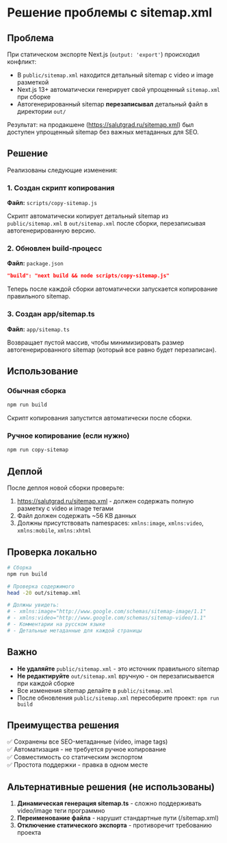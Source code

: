 # Решение проблемы с sitemap.xml

## Проблема

При статическом экспорте Next.js (`output: 'export'`) происходил конфликт:
- В `public/sitemap.xml` находится детальный sitemap с video и image разметкой
- Next.js 13+ автоматически генерирует свой упрощенный `sitemap.xml` при сборке
- Автогенерированный sitemap **перезаписывал** детальный файл в директории `out/`

Результат: на продакшене (https://salutgrad.ru/sitemap.xml) был доступен упрощенный sitemap без важных метаданных для SEO.

## Решение

Реализованы следующие изменения:

### 1. Создан скрипт копирования
**Файл:** `scripts/copy-sitemap.js`

Скрипт автоматически копирует детальный sitemap из `public/sitemap.xml` в `out/sitemap.xml` после сборки, перезаписывая автогенерированную версию.

### 2. Обновлен build-процесс
**Файл:** `package.json`

```json
"build": "next build && node scripts/copy-sitemap.js"
```

Теперь после каждой сборки автоматически запускается копирование правильного sitemap.

### 3. Создан app/sitemap.ts
**Файл:** `app/sitemap.ts`

Возвращает пустой массив, чтобы минимизировать размер автогенерированного sitemap (который все равно будет перезаписан).

## Использование

### Обычная сборка
```bash
npm run build
```
Скрипт копирования запустится автоматически после сборки.

### Ручное копирование (если нужно)
```bash
npm run copy-sitemap
```

## Деплой

После деплоя новой сборки проверьте:
1. https://salutgrad.ru/sitemap.xml - должен содержать полную разметку с video и image тегами
2. Файл должен содержать ~56 KB данных
3. Должны присутствовать namespaces: `xmlns:image`, `xmlns:video`, `xmlns:mobile`, `xmlns:xhtml`

## Проверка локально

```bash
# Сборка
npm run build

# Проверка содержимого
head -20 out/sitemap.xml

# Должны увидеть:
# - xmlns:image="http://www.google.com/schemas/sitemap-image/1.1"
# - xmlns:video="http://www.google.com/schemas/sitemap-video/1.1"
# - Комментарии на русском языке
# - Детальные метаданные для каждой страницы
```

## Важно

- **Не удаляйте** `public/sitemap.xml` - это источник правильного sitemap
- **Не редактируйте** `out/sitemap.xml` вручную - он перезаписывается при каждой сборке
- Все изменения sitemap делайте в `public/sitemap.xml`
- После обновления `public/sitemap.xml` пересоберите проект: `npm run build`

## Преимущества решения

✅ Сохранены все SEO-метаданные (video, image tags)  
✅ Автоматизация - не требуется ручное копирование  
✅ Совместимость со статическим экспортом  
✅ Простота поддержки - правка в одном месте  

## Альтернативные решения (не использованы)

1. **Динамическая генерация sitemap.ts** - сложно поддерживать video/image теги программно
2. **Переименование файла** - нарушит стандартные пути (/sitemap.xml)
3. **Отключение статического экспорта** - противоречит требованию проекта

